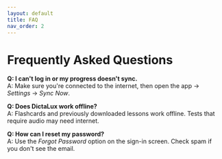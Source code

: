 ```yaml
---
layout: default
title: FAQ
nav_order: 2
---
```


# Frequently Asked Questions

**Q: I can't log in or my progress doesn't sync.**  
A: Make sure you're connected to the internet, then open the app → *Settings* → *Sync Now*.

**Q: Does DictaLux work offline?**  
A: Flashcards and previously downloaded lessons work offline. Tests that require audio may need internet.

**Q: How can I reset my password?**  
A: Use the *Forgot Password* option on the sign-in screen. Check spam if you don't see the email.
